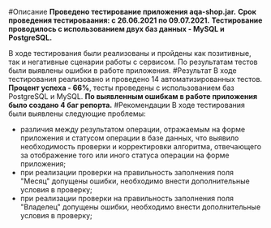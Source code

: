 #Описание
**Проведено тестирование приложения aqa-shop.jar.**
**Срок проведения тестироваания: с 26.06.2021 по 09.07.2021.** 
**Тестирование проводилось с использованием двух баз данных - MySQL и PostgreSQL.** 

В ходе тестирования были реализованы и пройдены как позитивные, так и негативные сценарии работы с сервисом. По результатам тестов были выявлены ошибки в работе приложения.
#Результат
В ходе тестирования реализовано и проведено 14 автоматизированных тестов. **Процент успеха - 66%**, тесты проведены с использованием баз PostgreSQL и MySQL. **По выявленным ошибкам в работе приложения было создано 4 баг репорта.**
#Рекомендации
В ходе тестирования были выявлены следующие проблемы:
- различия между результатом операции, отражаемым на форме приложения и статусом операции в базе данных, что выявило необходимость проверки и корректировки алгоритма, отвечающего за отображение того или иного статуса операции на форме приложения;
- при реализации проверки на правильность заполнения поля "Месяц" допущены ошибки, необходимо внести дополнительные условия в проверку;
- при реализации проверки на правильность заполнения поля "Владелец" допущены ошибки, необходимо внести дополнительные условия в проверку;


